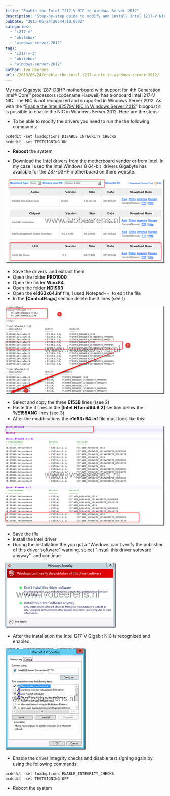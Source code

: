 ```yaml
---
title: "Enable the Intel I217-V NIC in Windows Server 2012"
description: "Step-by-step guide to modify and install Intel I217-V NIC drivers in Windows Server 2012."
pubDate: "2013-06-24T20:44:10.000Z"
categories: 
  - "i217-v"
  - "whitebox"
  - "windows-server-2012"
tags: 
  - "i217-v-2"
  - "whitebox"
  - "windows-server-2012"
author: Ivo Beerens
url: /2013/06/24/enable-the-intel-i217-v-nic-in-windows-server-2012/
---
```


My new Gigabyte Z87-D3HP motherboard with support for 4th Generation Intel® Core™ processors (codename Haswell) has a onboard Intel I217-V NIC. The NIC is not recognized and supported in Windows Server 2012. As with the “[Enable the Intel 82579V NIC in Windows Server 2012](http://www.ivobeerens.nl/2012/08/08/enable-the-intel-82579v-nic-in-windows-server-2012/)” blogpost it is possible to enable the NIC in Windows Server 2012. Here are the steps:

- To be able to modify the drivers you need to run the the following commands:
```
bcdedit -set loadoptions DISABLE_INTEGRITY_CHECKS 
bcdedit -set TESTSIGNING ON
```
- **Reboot** the system

- Download the Intel drivers from the motherboard vendor or from Intel. In my case I used the Intel Windows 8 64-bit  drivers Gigabyte has available for the Z87-D3HP motherboard on there website.

[![image](images/image_thumb25.png "image")](images/image25.png)

- Save the drivers  and extract them
- Open the folder **PRO1000**
- Open the folder **Winx64**
- Open the folder **NDIS63**
- Open the **e1d63x64.inf** file, I used Notepad++  to edit the file
- In the **\[ControlFlags\]** section delete the 3 lines (see 1)

[![image](images/image_thumb26.png "image")](images/image26.png)

- Select and copy the three **E153B** lines ((see 2)
- Paste the 3 lines in the **\[Intel.NTamd64.6.2\]** section below the **%E155ANC** lines (see 3)
- After the modifications the **e1d63x64.inf** file must look like this:

[![image](images/image_thumb27.png "image")](images/image27.png)

- Save the file
- Install the Intel driver
- During the installation the you got a "Windows can't verify the publisher of this driver software" warning, select "Install this driver software anyway"  and continue

[![image](images/image_thumb28.png "image")](images/image28.png)

- After the installation the Intel I217-V Gigabit NIC is recognized and enabled.

[![image](images/image_thumb29.png "image")](images/image29.png)

- Enable the driver integrity checks and disable test signing again by using the following commands:
```
bcdedit -set loadoptions ENABLE_INTEGRITY_CHECKS
bcdedit -set TESTSIGNING OFF
```
- Reboot the system